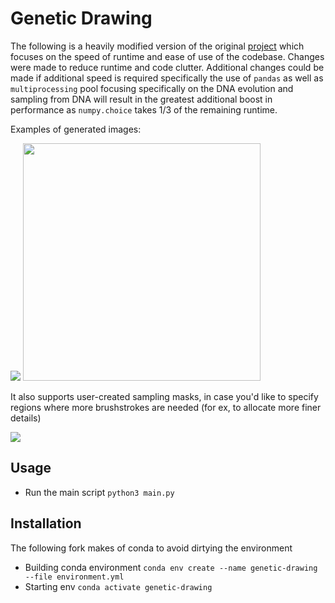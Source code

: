 # Genetic Drawing
The following is a heavily modified version of the original [project](https://github.com/anopara/genetic-drawing) which focuses on the speed
of runtime and ease of use of the codebase. Changes were made to reduce runtime and code clutter. Additional changes could be made if additional 
speed is required specifically the use of `pandas` as well as `multiprocessing` pool focusing specifically on the DNA evolution and 
sampling from DNA will result in the greatest additional boost in performance as `numpy.choice` takes 1/3 of the remaining runtime.

Examples of generated images:

![](imgs/img1.gif) <img src="imgs/img2.gif" width="380">

It also supports user-created sampling masks, in case you'd like to specify regions where more brushstrokes are needed (for ex, to allocate more finer details)


<img src="imgs/img3.gif">


## Usage
- Run the main script `python3 main.py`

## Installation
The following fork makes of conda to avoid dirtying the environment

- Building conda environment `conda env create --name genetic-drawing --file environment.yml`
- Starting env `conda activate genetic-drawing`

